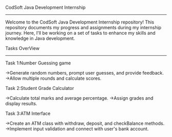 CodSoft Java Development Internship
___________________________________________________________________________
Welcome to the CodSoft Java Development Internship repository! This repository documents my progress and assignments during my internship journey. Here, I'll be working on a set of tasks to enhance my skills and knowledge in Java development.

Tasks OverView
___________________________________________________________________________
Task 1:Number Guessing game

->Generate random numbers, prompt user guesses, and provide feedback.
->Allow multiple rounds and calculate scores.

Task 2:Student Grade Calculator

->Calculate total marks and average percentage.
->Assign grades and display results.

Task 3:ATM Interface

->Create an ATM class with withdraw, deposit, and checkBalance methods.
->Implement input validation and connect with user's bank account.





